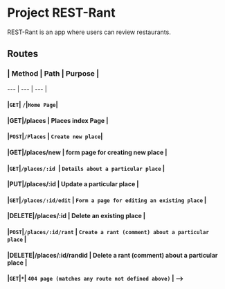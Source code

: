 # Project REST-Rant

REST-Rant is an app where users can review restaurants.

##  Routes 

###  | Method  | Path  | Purpose |
--- | --- | --- |
#### |`GET`| `/`|`Home Page`|
#### |GET|/places | Places index Page |
#### |`POST`|`/Places` | `Create new place`|
#### |GET|/places/new | form page for creating new place |
#### |`GET`|`/places/:id `| `Details about a particular place` |
#### |PUT|/places/:id | Update a particular place |
#### |`GET`|`/places/:id/edit` | `Form a page for editing an existing place` |
#### |DELETE|/places/:id | Delete an existing place |
#### |`POST`|`/places/:id/rant` | `Create a rant (comment) about a particular place` |
#### |DELETE|/places/:id/randid | Delete a rant (comment) about a particular place |
#### |`GET`|`*`| `404 page (matches any route not defined above)` | -->


